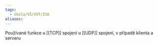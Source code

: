 ```yaml
---
tags:
  - škola/VŠ/VUT/ISA
aliases:
---
```

Používané funkce u [[TCP]] spojení u [[UDP]] spojení, v případě klienta a serveru
